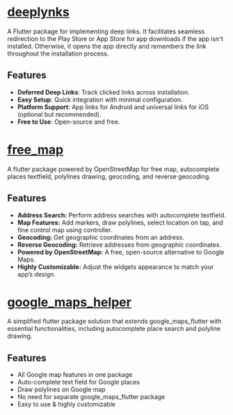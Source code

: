 # [deeplynks](https://github.com/valueoutput-team/flutter_packages/tree/deeplynks)

A Flutter package for implementing deep links. It facilitates seamless redirection to the Play Store or App Store for app downloads if the app isn't installed. Otherwise, it opens the app directly and remembers the link throughout the installation process.

## Features

- **Deferred Deep Links**: Track clicked links across installation.
- **Easy Setup**: Quick integration with minimal configuration.
- **Platform Support**: App links for Android and universal links for iOS (optional but recommended).
- **Free to Use**: Open-source and free.

# [free_map](https://github.com/valueoutput-team/flutter_packages/tree/free_map)

A flutter package powered by OpenStreetMap for free map, autocomplete places textfield, polylines drawing, geocoding, and reverse geocoding.

## Features

- **Address Search:** Perform address searches with autocomplete textfield.
- **Map Features:** Add markers, draw polylines, select location on tap, and fine control map using controller.
- **Geocoding:** Get geographic coordinates from an address.
- **Reverse Geocoding:** Retrieve addresses from geographic coordinates.
- **Powered by OpenStreetMap:** A free, open-source alternative to Google Maps.
- **Highly Customizable:** Adjust the widgets appearance to match your app’s design.

# [google_maps_helper](https://github.com/valueoutput-team/flutter_packages/tree/google_maps_helper)

A simplified flutter package solution that extends google_maps_flutter with essential functionalities, including autocomplete place search and polyline drawing.

## Features

- All Google map features in one package
- Auto-complete text field for Google places
- Draw polylines on Google map
- No need for separate google_maps_flutter package
- Easy to use & highly customizable
